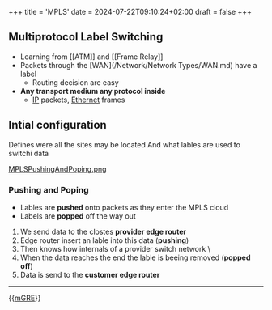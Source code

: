 +++
title = 'MPLS'
date = 2024-07-22T09:10:24+02:00
draft = false
+++

## Multiprotocol Label Switching 

- Learning from [[ATM]] and [[Frame Relay]]
- Packets through the [WAN](/Network/Network Types/WAN.md) have a label
	- Routing decision are easy
- **Any transport medium any protocol inside** 
	- [IP](/Network/Ref_OSI/IP.md) packets, [Ethernet](/Network/Ref_OSI/Ethernet.md) frames
## Intial configuration 
Defines were all the sites may be located 
And what lables are used to switchi data 

[MPLSPushingAndPoping.png](/MPLSPushingAndPoping.png)
### Pushing and Poping 

- Lables are **pushed** onto packets as they enter the MPLS cloud
- Labels are **popped** off the way out

1. We send data to the clostes **provider edge router**
2. Edge router insert an lable into this data (**pushing**)
3. Then  knows how internals of a provider switch network \
4. When the data reaches the end the lable is beeing removed (**popped off**) 
5. Data is send to the **customer edge router**
$$ $$

---
{{[mGRE](/Network/Data/mGRE.md)}}